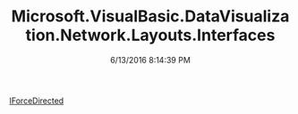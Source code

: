 ﻿---
title: Microsoft.VisualBasic.DataVisualization.Network.Layouts.Interfaces
date: 6/13/2016 8:14:39 PM
---

[IForceDirected](T-Microsoft.VisualBasic.DataVisualization.Network.Layouts.Interfaces.IForceDirected.html)
